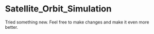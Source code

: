 # Satellite_Orbit_Simulation
Tried something new. Feel free to make changes and make it even more better. 
